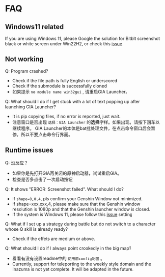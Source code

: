 # FAQ

## Windows11 related

If you are using Windows 11, please Google the solution for Bitblt screenshot black or white screen under Win22H2, or check this [issue](https://github.com/GengGode/cvAutoTrack/issues/9)

## Not working

Q: Program crashed?

- Check if the file path is fully English or underscored
- Check if the submodule is successfully cloned
- 如果提示 `no module name win32gui` , 请重启GIA Launcher。

Q: What should I do if I get stuck with a lot of text popping up after launching GIA Launcher?

- It is pip copying files, if no error is reported, just wait.
- 注意窗口是否出现 `选择：GIA Launcher` 的<strong>选择</strong>字样。如果出现，请按下回车以继续程序。 GIA Launcher的本体是bat批处理文件，在点击命令窗口后会暂停，所以不要点击命令行界面。

## Runtime issues

Q: 没反应？

- 如果你是先打开GIA再关闭的原神启动器，试试重启GIA。
- 检查是否多点击了一次启动按钮

Q: It shows "ERROR: Screenshot failed". What should I do?

- If `shape=0,0,4`, pls confirm your Genshin Window not minimized.
- If shape=xxx,xxx,4, please make sure that the Genshin window resolution is 1080p and that the Genshin launcher window is closed.
- If the system is Windows 11, please follow this [issue](https://github.com/GengGode/cvAutoTrack/issues/9) setting

Q: What if I set up a strategy during battle but do not switch to a character whose Q skill is already ready?

- Check if the effets are medium or above.

Q: What should I do if I always point crookedly in the big map?

- 看看有没有设置readme中的 `使用前config配置` 。
- Currently, support for teleporting to the weekly style domain and the Inazuma is not yet complete. It will be adapted in the future.
